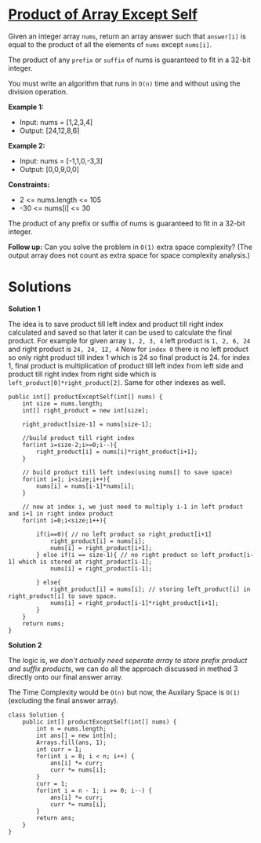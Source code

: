 # [Product of Array Except Self](https://leetcode.com/problems/product-of-array-except-self/)

Given an integer array `nums`, return an array answer such that `answer[i]` is equal to the product of all the elements of `nums` except `nums[i]`.

The product of any `prefix` or `suffix` of nums is guaranteed to fit in a 32-bit integer.

You must write an algorithm that runs in `O(n)` time and without using the division operation.



**Example 1:**

- Input: nums = [1,2,3,4]
- Output: [24,12,8,6]

**Example 2:**

- Input: nums = [-1,1,0,-3,3]
- Output: [0,0,9,0,0]


**Constraints:**

- 2 <= nums.length <= 105
- -30 <= nums[i] <= 30

The product of any prefix or suffix of nums is guaranteed to fit in a 32-bit integer.


**Follow up:** Can you solve the problem in `O(1)` extra space complexity? 
(The output array does not count as extra space for space complexity analysis.)

# Solutions

**Solution 1** 

The idea is to save product till left index and product till right index calculated and saved so that later it can be used to calculate the final product. 
For example for given array `1, 2, 3, 4` left product is `1, 2, 6, 24` and
right product is `24, 24, 12, 4` Now for `index 0` there is no left product so only right product till index 1 which is 24 so final product is 24. 
for index 1, final product is multiplication of product till left index from left side and product till right index from right side which is `left_product[0]*right_product[2]`. 
Same for other indexes as well.

```agsl
public int[] productExceptSelf(int[] nums) {
    int size = nums.length;
    int[] right_product = new int[size];

    right_product[size-1] = nums[size-1];
    
    //build product till right index 
    for(int i=size-2;i>=0;i--){
        right_product[i] = nums[i]*right_product[i+1]; 
    }
    
    // build product till left index(using nums[] to save space)
    for(int i=1; i<size;i++){
        nums[i] = nums[i-1]*nums[i]; 
    }

    // now at index i, we just need to multiply i-1 in left product and i+1 in right index product
    for(int i=0;i<size;i++){

        if(i==0){ // no left product so right_product[i+1]
            right_product[i] = nums[i];
            nums[i] = right_product[i+1];
        } else if(i == size-1){ // no right product so left_product[i-1] which is stored at right_product[i-1];
            nums[i] = right_product[i-1];

        } else{
            right_product[i] = nums[i]; // storing left_product[i] in right_product[i] to save space.
            nums[i] = right_product[i-1]*right_product[i+1];
        }
    }
    return nums;
}
```

**Solution 2**

The logic is, _we don't actually need seperate array to store prefix product and suffix products_, 
we can do all the approach discussed in method 3 directly onto our final answer array.

The Time Complexity would be `O(n)` but now, the Auxilary Space is `O(1)` (excluding the final answer array).

```agsl
class Solution {
    public int[] productExceptSelf(int[] nums) {
        int n = nums.length;
        int ans[] = new int[n];
        Arrays.fill(ans, 1);
        int curr = 1;
        for(int i = 0; i < n; i++) {
            ans[i] *= curr;
            curr *= nums[i];
        }
        curr = 1;
        for(int i = n - 1; i >= 0; i--) {
            ans[i] *= curr;
            curr *= nums[i];
        }
        return ans;
    }
}
```

